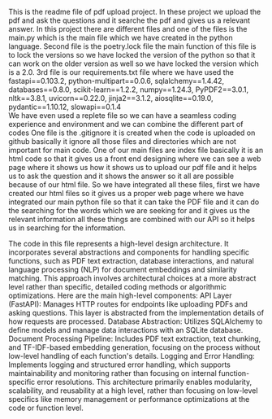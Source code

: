 This is the readme file of pdf upload project. In these project we upload the pdf and ask the questions and it searche the pdf and gives us a relevant answer.
In this project there are different files and one of the files is the main.py which is the main file which we have created in the python language.
Second file is the poetry.lock file the main function of this file is to lock the versions so we have locked the version of the python so that it can work on the older version as well so we have locked the version which is a 2.0.
3rd file is our requirements.txt file where we have used the fastapi==0.103.2, python-multipart==0.0.6, sqlalchemy==1.4.42, databases==0.8.0, scikit-learn==1.2.2, numpy==1.24.3, PyPDF2==3.0.1, nltk==3.8.1, uvicorn==0.22.0, jinja2==3.1.2, aiosqlite==0.19.0, pydantic==1.10.12, slowapi==0.1.4  
We have even used a replete file so we can have a seamless coding experience and environment and we can combine the different part of codes
One file is the .gitignore it is created when the code is uploaded on github basically it ignore all those files and directories which are not important for main code.
One of our main files are index file basically it is an html code so that it gives us a front end designing where we can see a web page where it shows us how it shows us to upload our pdf file and it helps us to ask the question and it shows the answer so it all are possible because of our html file.
So we have integrated all these files, first we have created our html files so it gives us a proper web page where we have integrated our main python file so that it can take the PDF file and it can do the searching for the words which we are seeking for and it gives us the relevant information all these things are combined with our API so it helps us in searching for the information.

The code in this file represents a high-level design architecture.
It incorporates several abstractions and components for handling specific functions, such as PDF text extraction, database interactions, and natural language processing (NLP) for document embeddings and similarity matching. 
This approach involves architectural choices at a more abstract level rather than specific, detailed coding methods or algorithmic optimizations.
Here are the main high-level components:
API Layer (FastAPI): Manages HTTP routes for endpoints like uploading PDFs and asking questions. This layer is abstracted from the implementation details of how requests are processed.
Database Abstraction: Utilizes SQLAlchemy to define models and manage data interactions with an SQLite database.
Document Processing Pipeline: Includes PDF text extraction, text chunking, and TF-IDF-based embedding generation, focusing on the process without low-level handling of each function's details.
Logging and Error Handling: Implements logging and structured error handling, which supports maintainability and monitoring rather than focusing on internal function-specific error resolutions.
This architecture primarily enables modularity, scalability, and reusability at a high level, rather than focusing on low-level specifics like memory management or performance optimizations at the code or function level.
